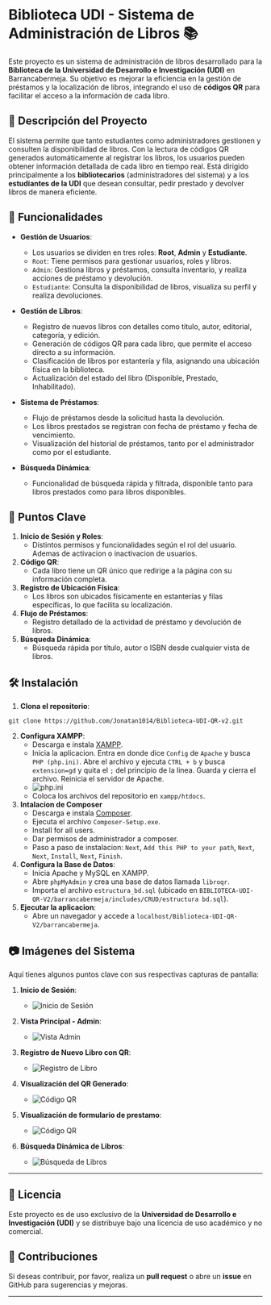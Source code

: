 # Biblioteca UDI - Sistema de Administración de Libros 📚

Este proyecto es un sistema de administración de libros desarrollado para la **Biblioteca de la Universidad de Desarrollo e Investigación (UDI)** en Barrancabermeja. Su objetivo es mejorar la eficiencia en la gestión de préstamos y la localización de libros, integrando el uso de **códigos QR** para facilitar el acceso a la información de cada libro.

## 📌 Descripción del Proyecto

El sistema permite que tanto estudiantes como administradores gestionen y consulten la disponibilidad de libros. Con la lectura de códigos QR generados automáticamente al registrar los libros, los usuarios pueden obtener información detallada de cada libro en tiempo real. Está dirigido principalmente a los **bibliotecarios** (administradores del sistema) y a los **estudiantes de la UDI** que desean consultar, pedir prestado y devolver libros de manera eficiente.

## 🚀 Funcionalidades

- **Gestión de Usuarios**:
  - Los usuarios se dividen en tres roles: **Root**, **Admin** y **Estudiante**.
  - `Root`: Tiene permisos para gestionar usuarios, roles y libros.
  - `Admin`: Gestiona libros y préstamos, consulta inventario, y realiza acciones de préstamo y devolución.
  - `Estudiante`: Consulta la disponibilidad de libros, visualiza su perfil y realiza devoluciones.

- **Gestión de Libros**:
  - Registro de nuevos libros con detalles como título, autor, editorial, categoría, y edición.
  - Generación de códigos QR para cada libro, que permite el acceso directo a su información.
  - Clasificación de libros por estantería y fila, asignando una ubicación física en la biblioteca.
  - Actualización del estado del libro (Disponible, Prestado, Inhabilitado).

- **Sistema de Préstamos**:
  - Flujo de préstamos desde la solicitud hasta la devolución.
  - Los libros prestados se registran con fecha de préstamo y fecha de vencimiento.
  - Visualización del historial de préstamos, tanto por el administrador como por el estudiante.

- **Búsqueda Dinámica**:
  - Funcionalidad de búsqueda rápida y filtrada, disponible tanto para libros prestados como para libros disponibles.

## 🎯 Puntos Clave

1. **Inicio de Sesión y Roles**:
   - Distintos permisos y funcionalidades según el rol del usuario. Ademas de activacion o inactivacion de usuarios.
2. **Código QR**:
   - Cada libro tiene un QR único que redirige a la página con su información completa.
3. **Registro de Ubicación Física**:
   - Los libros son ubicados físicamente en estanterías y filas específicas, lo que facilita su localización.
4. **Flujo de Préstamos**:
   - Registro detallado de la actividad de préstamo y devolución de libros.
5. **Búsqueda Dinámica**:
   - Búsqueda rápida por título, autor o ISBN desde cualquier vista de libros.

## 🛠 Instalación

1. **Clona el repositorio**: 
```
git clone https://github.com/Jonatan1014/Biblioteca-UDI-QR-v2.git
```
2. **Configura XAMPP**:
   - Descarga e instala [XAMPP](https://sourceforge.net/projects/xampp/files/XAMPP%20Windows/8.2.12/xampp-windows-x64-8.2.12-0-VS16-installer.exe).
   - Inicia la aplicacion. Entra en donde dice `Config` de `Apache` y busca `PHP (php.ini)`. Abre el archivo y ejecuta `CTRL + b` y busca `extension=gd` y quita el `;` del principio de la linea. Guarda y cierra el archivo. Reinicia el servidor de Apache.
   - ![php.ini](imagesdoc/php.ini.png)
   - Coloca los archivos del repositorio en `xampp/htdocs`.
3. **Intalacion de Composer**
   - Descarga e instala [Composer](https://getcomposer.org/download/).
   - Ejecuta el archivo `Composer-Setup.exe`.
   - Install for all users.
   - Dar permisos de administrador a composer.
   - Paso a paso de instalacion: `Next`, `Add this PHP to your path`, `Next`, `Next`, `Install`, `Next`, `Finish`.
3. **Configura la Base de Datos**:
   - Inicia Apache y MySQL en XAMPP.
   - Abre `phpMyAdmin` y crea una base de datos llamada `libroqr`.
   - Importa el archivo `estructura_bd.sql` (ubicado en `BIBLIOTECA-UDI-QR-V2/barrancabermeja/includes/CRUD/estructura bd.sql`).
4. **Ejecutar la aplicacion**:
   - Abre un navegador y accede a `localhost/Biblioteca-UDI-QR-V2/barrancabermeja`.

## 📷 Imágenes del Sistema

Aquí tienes algunos puntos clave con sus respectivas capturas de pantalla:

1. **Inicio de Sesión**:
   - ![Inicio de Sesión](imagesdoc/LogIn.png)

2. **Vista Principal - Admin**:
   - ![Vista Admin](imagesdoc/HomeRoot.png)

3. **Registro de Nuevo Libro con QR**:
   - ![Registro de Libro](imagesdoc/BookRegister.png)

4. **Visualización del QR Generado**:
   - ![Código QR](imagesdoc/QRGenerate.png)

5. **Visualización de formulario de prestamo**:
   - ![Código QR](imagesdoc/LoanRegister.png)

6. **Búsqueda Dinámica de Libros**:
   - ![Búsqueda de Libros](imagesdoc/SearchDinamic.gif)

---

## 📄 Licencia

Este proyecto es de uso exclusivo de la **Universidad de Desarrollo e Investigación (UDI)** y se distribuye bajo una licencia de uso académico y no comercial.

## 🙌 Contribuciones

Si deseas contribuir, por favor, realiza un **pull request** o abre un **issue** en GitHub para sugerencias y mejoras.

--- 

